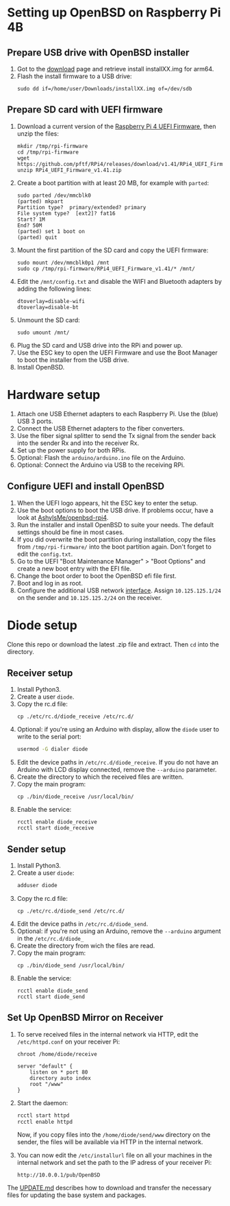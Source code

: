 # Setting up OpenBSD on Raspberry Pi 4B
## Prepare USB drive with OpenBSD installer
1. Got to the [download](https://www.openbsd.org/faq/faq4.html#Download) page and retrieve install installXX.img for arm64.
1. Flash the install firmware to a USB drive:
   ```
   sudo dd if=/home/user/Downloads/installXX.img of=/dev/sdb
   ```
## Prepare SD card with UEFI firmware
1. Download a current version of the [Raspberry Pi 4 UEFI Firmware](https://github.com/pftf/RPi4/tags), then unzip the files:
   ```
   mkdir /tmp/rpi-firmware
   cd /tmp/rpi-firmware
   wget https://github.com/pftf/RPi4/releases/download/v1.41/RPi4_UEFI_Firmware_v1.41.zip
   unzip RPi4_UEFI_Firmware_v1.41.zip
   ```
1. Create a boot partition with at least 20 MB, for example with `parted`:
   ```
   sudo parted /dev/mmcblk0
   (parted) mkpart
   Partition type?  primary/extended? primary
   File system type?  [ext2]? fat16
   Start? 1M
   End? 50M
   (parted) set 1 boot on
   (parted) quit
   ```
1. Mount the first partition of the SD card and copy the UEFI firmware:
   ```
   sudo mount /dev/mmcblk0p1 /mnt
   sudo cp /tmp/rpi-firmware/RPi4_UEFI_Firmware_v1.41/* /mnt/
   ```
1. Edit the `/mnt/config.txt` and disable the WIFI and Bluetooth adapters by adding the following lines:
   ```
   dtoverlay=disable-wifi
   dtoverlay=disable-bt
   ```
1. Unmount the SD card:
   ```
   sudo umount /mnt/
   ```
1. Plug the SD card and USB drive into the RPi and power up.
1. Use the ESC key to open the UEFI Firmware and use the Boot Manager to boot the installer from the USB drive.
1. Install OpenBSD.

# Hardware setup
1. Attach one USB Ethernet adapters to each Raspberry Pi. Use the (blue) USB 3 ports.
1. Connect the USB Ethernet adapters to the fiber converters.
1. Use the fiber signal splitter to send the Tx signal from the sender back into the sender Rx and into the receiver Rx.
1. Set up the power supply for both RPis.
1. Optional: Flash the `arduino/arduino.ino` file on the Arduino.
1. Optional: Connect the Arduino via USB to the receiving RPi.

## Configure UEFI and install OpenBSD
1. When the UEFI logo appears, hit the ESC key to enter the setup.
1. Use the boot options to boot the USB drive. If problems occur, have a look at [AshyIsMe/openbsd-rpi4](https://github.com/AshyIsMe/openbsd-rpi4).
1. Run the installer and install OpenBSD to suite your needs. The default settings should be fine in most cases.
1. If you did overwrite the boot partition during installation, copy the files from `/tmp/rpi-firmware/` into the boot partition again. Don't forget to edit the `config.txt`.
1. Go to the UEFI "Boot Maintenance Manager" > "Boot Options" and create a new boot entry with the EFI file.
1. Change the boot order to boot the OpenBSD efi file first.
1. Boot and log in as root.
1. Configure the additional USB network [interface](https://man.openbsd.org/hostname.if.5). Assign `10.125.125.1/24` on the sender and `10.125.125.2/24` on the receiver.

# Diode setup
Clone this repo or download the latest .zip file and extract. Then `cd` into the directory.

## Receiver setup
1. Install Python3.
1. Create a user `diode`.
1. Copy the rc.d file:
   ```
   cp ./etc/rc.d/diode_receive /etc/rc.d/
   ```
1. Optional: if you're using an Arduino with display, allow the `diode` user to write to the serial port:
   ```sh
   usermod -G dialer diode
   ```
1. Edit the device paths in `/etc/rc.d/diode_receive`. If you do not have an Arduino with LCD display connected, remove the `--arduino` parameter.
1. Create the directory to which the received files are written.
1. Copy the main program:
   ```
   cp ./bin/diode_receive /usr/local/bin/
   ```
1. Enable the service:
   ```
   rcctl enable diode_receive
   rcctl start diode_receive
   ```

## Sender setup
1. Install Python3.
1. Create a user `diode`:
   ```sh
   adduser diode
   ```
1. Copy the rc.d file:
   ```
   cp ./etc/rc.d/diode_send /etc/rc.d/
   ```
1. Edit the device paths in `/etc/rc.d/diode_send`.
1. Optional: if you're not using an Arduino, remove the `--arduino` argument in the `/etc/rc.d/diode_`
1. Create the directory from wich the files are read.
1. Copy the main program:
   ```
   cp ./bin/diode_send /usr/local/bin/
   ```
1. Enable the service:
   ```
   rcctl enable diode_send
   rcctl start diode_send
   ```

## Set Up OpenBSD Mirror on Receiver

1. To serve received files in the internal network via HTTP, edit the `/etc/httpd.conf` on your receiver Pi:

   ```
   chroot /home/diode/receive

   server "default" {
       listen on * port 80
       directory auto index
       root "/www"
   }
   ```

1. Start the daemon:

   ```sh
   rcctl start httpd
   rcctl enable httpd
   ```

   Now, if you copy files into the `/home/diode/send/www` directory on the sender, the files will be available via HTTP in the internal network.

1. You can now edit the `/etc/installurl` file on all your machines in the internal network and set the path to the IP adress of your receiver Pi:

   ```
   http://10.0.0.1/pub/OpenBSD
   ```

The [UPDATE.md](UPDATE.md) describes how to download and transfer the necessary files for updating the base system and packages.
